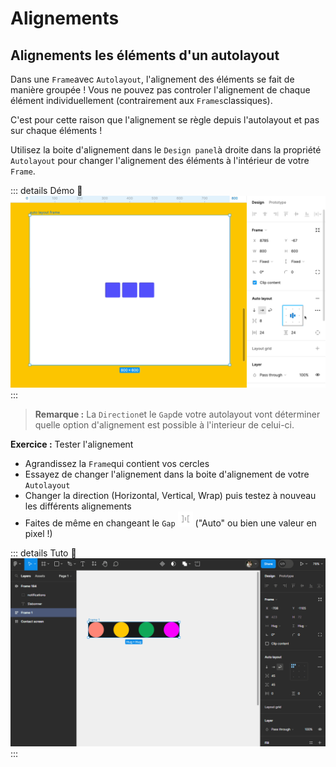 # Alignements

## Alignements les éléments d'un autolayout

Dans une `Frame`avec `Autolayout`, l'alignement des éléments se fait de manière groupée ! Vous ne pouvez pas controler l'alignement de chaque élément individuellement (contrairement aux `Frames`classiques). 

C'est pour cette raison que l'alignement se règle depuis l'autolayout et pas sur chaque éléments !

Utilisez la boite d'alignement dans le `Design panel`à droite dans la propriété `Autolayout` pour changer l'alignement des éléments à l'intérieur de votre `Frame`.

::: details Démo 🎥
![alignment options](../../../assets/img/figma/theory/autolayout/alignment/alignment-options.gif)
:::

> **Remarque :** La `Direction`et le `Gap`de votre autolayout vont déterminer quelle option d'alignement est possible à l'interieur de celui-ci.

**Exercice :** Tester l'alignement
- Agrandissez la `Frame`qui contient vos cercles
- Essayez de changer l'alignement dans la boite d'alignement de votre `Autolayout`
- Changer la direction (Horizontal, Vertical, Wrap) puis testez à nouveau les différents alignements
- Faites de même en changeant le `Gap` <img class="figma-button align-text" height="24px" alt="spacing button" src="../../../assets/img/figma/theory/common-icons/spacing-button.svg"> ("Auto" ou bien une valeur en pixel !)

::: details Tuto 🎥
![alignment box](../../../assets/img/figma/theory/autolayout/alignment/alignment-box.gif)
:::